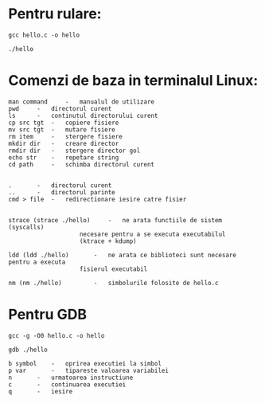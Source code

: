 

# Pentru rulare:

```sh-session
gcc hello.c -o hello
```

```sh-session
./hello
```

# Comenzi de baza in terminalul Linux:
	
	man command 	-	manualul de utilizare
	pwd		- 	directorul curent
	ls 		-	continutul directorului curent
	cp src tgt	- 	copiere fisiere
	mv src tgt	- 	mutare fisiere
	rm item 	- 	stergere fisiere
	mkdir dir 	-	creare director
	rmdir dir 	-	stergere director gol
	echo str 	-	repetare string
	cd path 	-	schimba directorul curent


	. 		-	directorul curent
	.. 		-	directorul parinte
	cmd > file 	-	redirectionare iesire catre fisier


	strace (strace ./hello)		- 	ne arata functiile de sistem (syscalls)
						necesare pentru a se executa executabilul
						(ktrace + kdump)
				
	ldd (ldd ./hello)		-	ne arata ce biblioteci sunt necesare pentru a executa
						fisierul executabil
						
	nm (nm ./hello)			-	simbolurile folosite de hello.c
	
	
# Pentru GDB
	
```sh_session
gcc -g -O0 hello.c -o hello
```


```sh-session	
gdb ./hello
```
	
	
	b symbol 	-	oprirea executiei la simbol
	p var 		-	tipareste valoarea variabilei
	n 		-	urmatoarea instructiune
	c 		-	continuarea executiei
	q 		-	iesire

	
			
	
